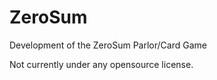 # ZeroSum
Development of the ZeroSum Parlor/Card Game


Not currently under any opensource license.
